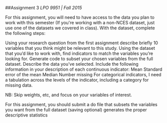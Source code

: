 ##Assignment 3
*LPO 9951 | Fall 2015*

For this assignment, you will need to have access to the data you plan to work with this semester (If you're working with a non-NCES dataset, just use one of the datasets we covered in class). With the dataset, complete the following steps:

Using your research question from the first assignment describe briefly 10 variables that you think might be relevant to this study.
Using the dataset that you’d like to work with, find indicators to match the variables you’re looking for.
Generate code to subset your chosen variables from the full dataset.
Describe the data you’ve selected. Include the following information in your description of each continuous indicator:
Mean
Standard error of the mean
Median
Number missing
For categorical indicators, I need a tabulation across the levels of the indicator, including a category for missing data.

NB: Skip weights, etc, and focus on your variables of interest.

For this assignment, you should submit a do file that
subsets the variables you want from the full dataset (saving optional)
generates the proper descriptive statistics
